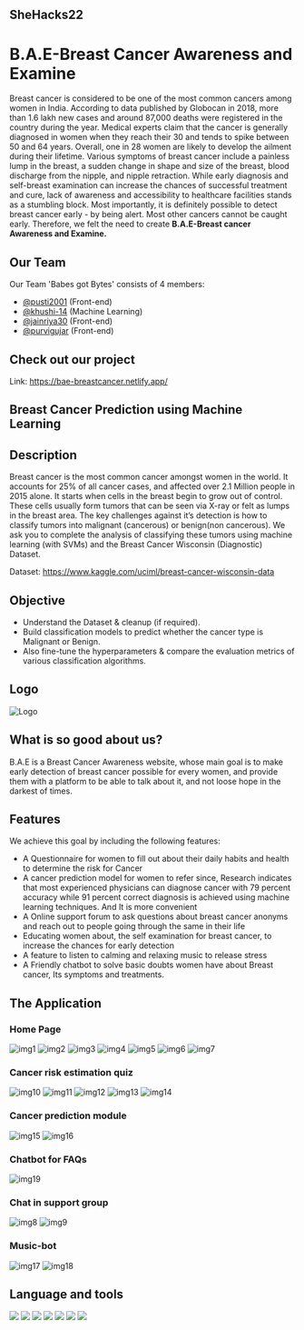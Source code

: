 ## SheHacks22

# B.A.E-Breast Cancer Awareness and Examine 

Breast cancer is considered to be one of the most common cancers among women in India. According to data published by Globocan in 2018, more than 1.6 lakh new cases and around 87,000 deaths were registered in the country during the year. 
Medical experts claim that the cancer is generally diagnosed in women when they reach their 30 and tends to spike between 50 and 64 years. Overall, one in 28 women are likely to develop the ailment during their lifetime. 
Various symptoms of breast cancer include a painless lump in the breast, a sudden change in shape and size of the breast, blood discharge from the nipple, and nipple retraction. While early diagnosis and self-breast examination can increase the chances of successful treatment and cure, lack of awareness and accessibility to healthcare facilities stands as a stumbling block. 
Most importantly, it is definitely possible to detect breast cancer early - by being alert. Most other cancers cannot be caught early.
Therefore, we felt the need to create **B.A.E-Breast cancer Awareness and Examine.**

## Our Team
Our Team 'Babes got Bytes' consists of 4 members:

- [@pusti2001](https://www.github.com/pusti2001) (Front-end)
- [@khushi-14](https://github.com/khushi-14) (Machine Learning)
- [@jainriya30](https://github.com/jainriya30) (Front-end)
- [@purvigujar](https://github.com/purvigujar) (Front-end)

## Check out our project
Link: https://bae-breastcancer.netlify.app/

## Breast Cancer Prediction using Machine Learning
## Description
Breast cancer is the most common cancer amongst women in the world. It accounts for 25% of all cancer cases, and affected over 2.1 Million people in 2015 alone. It starts when cells in the breast begin to grow out of control. These cells usually form tumors that can be seen via X-ray or felt as lumps in the breast area.
The key challenges against it’s detection is how to classify tumors into malignant (cancerous) or benign(non cancerous). We ask you to complete the analysis of classifying these tumors using machine learning (with SVMs) and the Breast Cancer Wisconsin (Diagnostic) Dataset.

Dataset: https://www.kaggle.com/uciml/breast-cancer-wisconsin-data

## Objective
- Understand the Dataset & cleanup (if required).
- Build classification models to predict whether the cancer type is Malignant or Benign.
- Also fine-tune the hyperparameters & compare the evaluation metrics of various classification algorithms.

## Logo

![Logo](logo.png)

## What is so good about us?
B.A.E  is a Breast Cancer Awareness website, whose main goal is to make early detection of breast cancer possible for every women, and provide them with a platform to be able  to talk about it, and not loose hope in the darkest of times.
## Features
We achieve this goal by including the following features:
- A Questionnaire  for women to fill out about their daily habits and health to determine the risk for Cancer
- A cancer prediction  model for women to refer since, Research indicates that most experienced physicians can diagnose cancer with 79 percent accuracy while 91 percent correct diagnosis is achieved using machine learning techniques. And It is more convenient
- A Online support forum to ask questions about breast cancer anonyms and reach out to people going through the same in their life
- Educating women about, the self examination for breast cancer, to increase the chances for early detection
- A feature to listen to calming and relaxing music to release stress
- A Friendly chatbot to solve basic doubts women have about Breast cancer, Its symptoms and treatments.

## The Application
### Home Page
![img1](Application/Screenshot%20(13).png)
![img2](Application/Screenshot%20(14).png)
![img3](Application/Screenshot%20(15).png)
![img4](Application/Screenshot%20(16).png)
![img5](Application/Screenshot%20(17).png)
![img6](Application/Screenshot%20(18).png)
![img7](Application/Screenshot%20(19).png)

### Cancer risk estimation quiz
![img10](Application/Screenshot%20(23).png)
![img11](Application/Screenshot%20(24).png)
![img12](Application/Screenshot%20(25).png)
![img13](Application/Screenshot%20(26).png)
![img14](Application/Screenshot%20(27).png)

### Cancer prediction module
![img15](Application/Screenshot%20(28).png)
![img16](Application/Screenshot%20(29).png)

### Chatbot for FAQs
![img19](Application/Screenshot%20(32).png)

### Chat in support group
![img8](Application/Screenshot%20(21).png)
![img9](Application/Screenshot%20(22).png)

### Music-bot
![img17](Application/Screenshot%20(30).png)
![img18](Application/Screenshot%20(31).png)

## Language and tools
<img src="https://img.icons8.com/color/48/000000/html-5--v1.png"/> <img src="https://img.icons8.com/ios-filled/50/000000/css3.png"/> <img src="https://img.icons8.com/color/48/000000/bootstrap.png"/> <img src="https://img.icons8.com/color/48/000000/javascript--v1.png"/> <img src="https://img.icons8.com/color/48/000000/python--v1.png"/> <img src="https://img.icons8.com/ios/50/000000/flask.png"/> <img src="https://img.icons8.com/color/48/000000/firebase.png"/>


